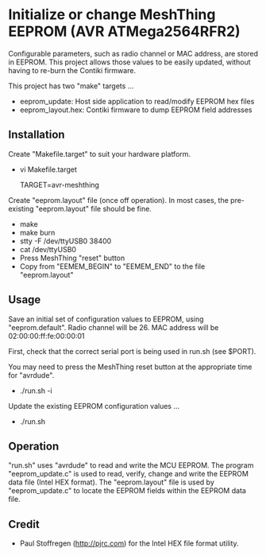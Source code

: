 Initialize or change MeshThing EEPROM (AVR ATMega2564RFR2)
==========================================================

Configurable parameters, such as radio channel or MAC address,
are stored in EEPROM.  This project allows those values to be
easily updated, without having to re-burn the Contiki firmware.

This project has two "make" targets ...

- eeprom_update: Host side application to read/modify EEPROM hex files
- eeprom_layout.hex: Contiki firmware to dump EEPROM field addresses

Installation
------------
Create "Makefile.target" to suit your hardware platform.

- vi Makefile.target

  TARGET=avr-meshthing

Create "eeprom.layout" file (once off operation).
In most cases, the pre-existing "eeprom.layout" file should be fine.

- make
- make burn
- stty -F /dev/ttyUSB0 38400
- cat     /dev/ttyUSB0
- Press MeshThing "reset" button
- Copy from "EEMEM_BEGIN" to "EEMEM_END" to the file "eeprom.layout"

Usage
-----
Save an initial set of configuration values to EEPROM, using "eeprom.default".
Radio channel will be 26.
MAC address will be 02:00:00:ff:fe:00:00:01

First, check that the correct serial port is being used in run.sh (see $PORT).

You may need to press the MeshThing reset button at the appropriate time
for "avrdude".

- ./run.sh -i

Update the existing EEPROM configuration values ...

- ./run.sh

Operation
---------
"run.sh" uses "avrdude" to read and write the MCU EEPROM.
The program "eeprom_update.c" is used to read, verify, change and write the
EEPROM data file (Intel HEX format).
The "eeprom.layout" file is used by "eeprom_update.c" to locate the EEPROM
fields within the EEPROM data file.

Credit
------
- Paul Stoffregen (http://pjrc.com) for the Intel HEX file format utility.
